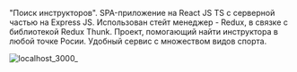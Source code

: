 "Поиск инструкторов". SPA-приложение на React JS TS с серверной частью на Express JS. Использован стейт менеджер - Redux, в связке с библиотекой Redux Thunk.
Проект, помогающий найти инструктора в любой точке Росии. 
Удобный сервис с множеством видов спорта.

![localhost_3000_](https://user-images.githubusercontent.com/72496042/160273650-ee279dd5-709f-4916-b88b-56c8cd05d2a1.png)
